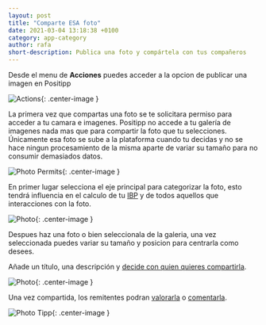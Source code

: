 ```yaml
---
layout: post
title: "Comparte ESA foto"
date: 2021-03-04 13:18:38 +0100
category: app-category
author: rafa
short-description: Publica una foto y compártela con tus compañeros
---
```


Desde el menu de **Acciones** puedes acceder a la opcion de publicar una imagen en Positipp

![Actions](/assets/actions.png "Actions"){: .center-image }

La primera vez que compartas una foto se te solicitara permiso para acceder a tu camara e imagenes. Positipp no accede a tu galería de imagenes nada mas que para compartir la foto que tu selecciones. Únicamente esa foto se sube a la plataforma cuando tu decidas y no se hace ningun procesamiento de la misma aparte de variar su tamaño para no consumir demasiados datos.

![Photo Permits](/assets/photo_permits.png "Photo Permits"){: .center-image }

En primer lugar selecciona el eje principal para categorizar la foto, esto tendrá influencia en el calculo de tu [IBP](wis) y de todos aquellos que interacciones con la foto.

![Photo](/assets/photo.png "Photo"){: .center-image }

Despues haz una foto o bien seleccionala de la galeria, una vez seleccionada puedes variar su tamaño y posicion para centrarla como desees.

Añade un título, una descripción y [decide con quien quieres compartirla](org).

![Photo](/assets/photo_published.png "Photo"){: .center-image }

Una vez compartida, los remitentes podran [valorarla](rate) o [comentarla](comments).

![Photo Tipp](/assets/photo_tipp.png "Photo Tipp"){: .center-image }